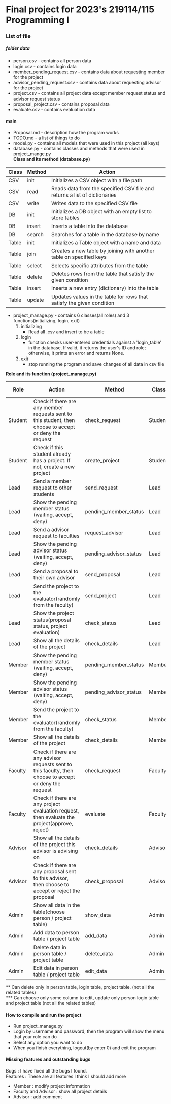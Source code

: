 # Final project for 2023's 219114/115 Programming I

### List of file

##### folder data

- person.csv - contains all person data
- login.csv - contains login data
- member_pending_request.csv - contains data about requesting member for the project
- advisor_pending_request.csv - contains data about requesting advisor for the project
- project.csv - contains all project data except member request status and advisor request status
- proposal_project.csv - contains proposal data
- evaluate.csv - contains evaluation data

#### main

- Proposal.md - description how the program works
- TODO.md - a list of things to do
- model.py - contains all models that were used in this project (all keys)
- database.py - contains classes and methods that were used in project_mange.py  
**Class and its method (database.py)**

| Class | Method | Action                                                                    |
|-------|--------|---------------------------------------------------------------------------|
| CSV   | init   | Initializes a CSV object with a file path                                 |
| CSV   | read   | Reads data from the specified CSV file and returns a list of dictionaries |
| CSV   | write  | Writes data to the specified CSV file                                     |
| DB    | init   | Initializes a DB object with an empty list to store tables                |
| DB    | insert | Inserts a table into the database                                         |
| DB    | search | Searches for a table in the database by name                              |
| Table | init   | Initializes a Table object with a name and data                           |
| Table | join   | Creates a new table by joining with another table on specified keys       |
| Table | select | Selects specific attributes from the table                                |
| Table | delete | Deletes rows from the table that satisfy the given condition              |
| Table | insert | Inserts a new entry (dictionary) into the table                           |
| Table | update | Updates values in the table for rows that satisfy the given condition     |


- project_manage.py - contains 6 classes(all roles) and 3 functions(initializing, login, exit)
  1. initializing
     - Read all .csv and insert to be a table
  2. login
     -  function checks user-entered credentials against a 'login_table' in the database. If valid, it returns the user's ID and role; otherwise, it prints an error and returns None.
  3. exit
     - stop running the program and save changes of all data in csv file

**Role and its function (project_manage.py)**

| Role    | Action                                                                                                  | Method                 | Class   | Completion Percentage |
|---------|---------------------------------------------------------------------------------------------------------|------------------------|---------|-----------------------|
| Student | Check if there are any member requests sent to this student, then choose to accept or deny the request  | check_request          | Student | 100%                  |
| Student | Check if this student already has a project. If not, create a new project                               | create_project         | Student | 100%                  |
| Lead    | Send a member request to other students                                                                 | send_request           | Lead    | 100%                  |
| Lead    | Show the pending member status (waiting, accept, deny)                                                  | pending_member_status  | Lead    | 100%                  |
| Lead    | Send a advisor request to faculties                                                                     | request_advisor        | Lead    | 100%                  |
| Lead    | Show the pending advisor status (waiting, accept, deny)                                                 | pending_advisor_status | Lead    | 100%                  |
| Lead    | Send a proposal to their own advisor                                                                    | send_proposal          | Lead    | 100%                  |
| Lead    | Send the project to the evaluator(randomly from the faculty)                                            | send_project           | Lead    | 100%                  |
| Lead    | Show the project status(proposal status, project evaluation)                                            | check_status           | Lead    | 100%                  |
| Lead    | Show all the details of the project                                                                     | check_details          | Lead    | 100%                  |
| Member  | Show the pending member status (waiting, accept, deny)                                                  | pending_member_status  | Member  | 100%                  |
| Member  | Show the pending advisor status (waiting, accept, deny)                                                 | pending_advisor_status | Member  | 100%                  |
| Member  | Send the project to the evaluator(randomly from the faculty)                                            | check_status           | Member  | 100%                  |
| Member  | Show all the details of the project                                                                     | check_details          | Member  | 100%                  |
| Faculty | Check if there are any advisor requests sent to this faculty, then choose to accept or deny the request | check_request          | Faculty | 100%                  |
| Faculty | Check if there are any project evaluation request, then evaluate the project(approve, reject)           | evaluate               | Faculty | 100%                  |
| Advisor | Show all the details of the project this advisor is advising on                                         | check_details          | Advisor | 100%                  |
| Advisor | Check if there are any proposal sent to this advisor, then choose to accept or reject the proposal      | check_proposal         | Advisor | 100%                  |
| Admin   | Show all data in the table(choose person / project table)                                               | show_data              | Admin   | 100%                  |
| Admin   | Add data to person table / project table                                                                | add_data               | Admin   | 100%                  |
| Admin   | Delete data in person table / project table                                                             | delete_data            | Admin   | 75%   **              |
| Admin   | Edit data in  person table / project table                                                              | edit_data              | Admin   | 75%   ***             |

** Can delete only in person table, login table, project table. (not all the related tables)  
*** Can choose only some column to edit, update only person login table and project table (not all the related tables)


#### How to compile and run the project
- Run project_manage.py
- Login by username and password, then the program will show the menu that your role can do
- Select any option you want to do
- When you finish everything, logout(by enter 0) and exit the program


#### Missing features and outstanding bugs

Bugs : I have fixed all the bugs I found.  
Features : These are all features I think I should add more
- Member : modify project information
- Faculty and Advisor : show all project details
- Advisor : add comment
